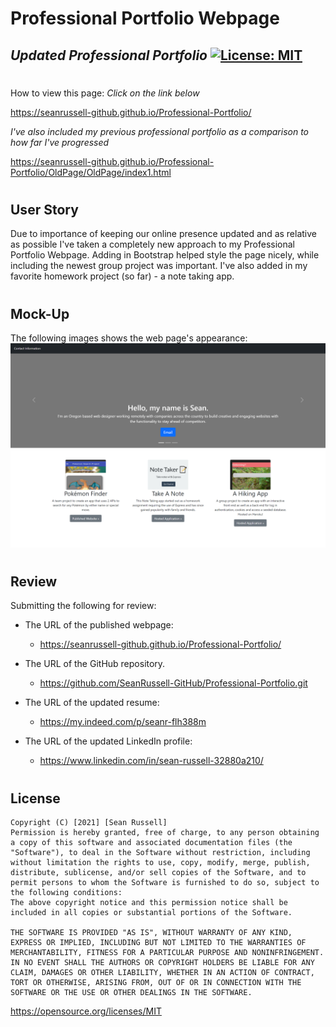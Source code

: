 # **Professional Portfolio Webpage**
## *Updated Professional Portfolio*  [![License: MIT](https://img.shields.io/badge/License-MIT-yellow.svg)](https://opensource.org/licenses/MIT)


#
How to view this page:
  *Click on the link below*

https://seanrussell-github.github.io/Professional-Portfolio/

  *I've also included my previous professional portfolio as a comparison to how far I've progressed*

  https://seanrussell-github.github.io/Professional-Portfolio/OldPage/OldPage/index1.html


#
## User Story

Due to importance of keeping our online presence updated and as relative as possible I've taken a completely new approach to my Professional Portfolio Webpage.
Adding in Bootstrap helped style the page nicely, while including the newest group project was important.
I've also added in my favorite homework project (so far) - a note taking app.

#
## Mock-Up

The following images shows the web page's appearance:
![alt text](NewProPortfolio1.PNG)


#
## Review

Submitting the following for review:

* The URL of the published webpage:

  - https://seanrussell-github.github.io/Professional-Portfolio/

* The URL of the GitHub repository.
   
   - https://github.com/SeanRussell-GitHub/Professional-Portfolio.git


* The URL of the updated resume:
    - https://my.indeed.com/p/seanr-flh388m

* The URL of the updated LinkedIn profile:
    - https://www.linkedin.com/in/sean-russell-32880a210/


#
## License
    Copyright (C) [2021] [Sean Russell]
    Permission is hereby granted, free of charge, to any person obtaining a copy of this software and associated documentation files (the "Software"), to deal in the Software without restriction, including without limitation the rights to use, copy, modify, merge, publish, distribute, sublicense, and/or sell copies of the Software, and to permit persons to whom the Software is furnished to do so, subject to the following conditions:
    The above copyright notice and this permission notice shall be included in all copies or substantial portions of the Software.
    
    THE SOFTWARE IS PROVIDED "AS IS", WITHOUT WARRANTY OF ANY KIND, EXPRESS OR IMPLIED, INCLUDING BUT NOT LIMITED TO THE WARRANTIES OF MERCHANTABILITY, FITNESS FOR A PARTICULAR PURPOSE AND NONINFRINGEMENT. IN NO EVENT SHALL THE AUTHORS OR COPYRIGHT HOLDERS BE LIABLE FOR ANY CLAIM, DAMAGES OR OTHER LIABILITY, WHETHER IN AN ACTION OF CONTRACT, TORT OR OTHERWISE, ARISING FROM, OUT OF OR IN CONNECTION WITH THE SOFTWARE OR THE USE OR OTHER DEALINGS IN THE SOFTWARE.
https://opensource.org/licenses/MIT

